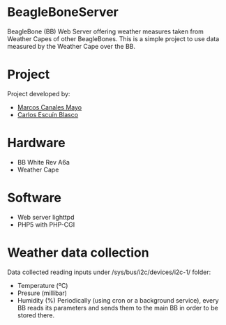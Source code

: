 # BeagleBoneServer
BeagleBone (BB) Web Server offering weather measures taken from Weather Capes of other BeagleBones.
This is a simple project to use data measured by the Weather Cape over the BB.

# Project
Project developed by:
* [Marcos Canales Mayo](https://github.com/MarcosCM)
* [Carlos Escuín Blasco](https://github.com/xarlieskin)

# Hardware
* BB White Rev A6a
* Weather Cape
 
# Software
* Web server lighttpd
* PHP5 with PHP-CGI

# Weather data collection
Data collected reading inputs under /sys/bus/i2c/devices/i2c-1/ folder:
* Temperature (ºC)
* Presure (millibar)
* Humidity (%)
Periodically (using cron or a background service), every BB reads its parameters and sends them to the main BB in order to be stored there.

